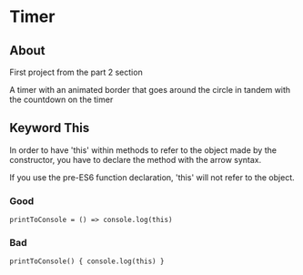 # Timer

## About

First project from the part 2 section

A timer with an animated border that goes around the circle in tandem with the countdown on the timer

## Keyword This

In order to have 'this' within methods to refer to the object made by the constructor, you have to declare the method with the arrow syntax.

If you use the pre-ES6 function declaration, 'this' will not refer to the
object.

### Good

`printToConsole = () => console.log(this)`

### Bad

`printToConsole() { console.log(this) } `
